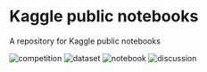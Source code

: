 # Kaggle public notebooks
A repository for Kaggle public notebooks

![competition](https://road-to-kaggle-grandmaster.vercel.app/api/badges/lucamassaron/competition)
![dataset](https://road-to-kaggle-grandmaster.vercel.app/api/badges/lucamassaron/dataset)
![notebook](https://road-to-kaggle-grandmaster.vercel.app/api/badges/lucamassaron/notebook)
![discussion](https://road-to-kaggle-grandmaster.vercel.app/api/badges/lucamassaron/discussion)
